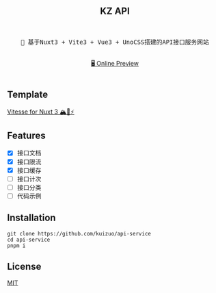 <h2 align="center">
KZ API
</h2><br>

<pre align="center">
🧪 基于Nuxt3 + Vite3 + Vue3 + UnoCSS搭建的API接口服务网站
</pre>

<p align="center">
<br>
<a href="https://api.kuizuo.cn">🖥 Online Preview</a>
<br><br>
<a href="https://stackblitz.com/github/kuizuo/api-service"><img src="https://developer.stackblitz.com/img/open_in_stackblitz.svg" alt=""></a>
</p>



## Template

[Vitesse for Nuxt 3 🏔💚⚡️](https://github.com/antfu/vitesse-nuxt3)

## Features

- [x] 接口文档
- [x] 接口限流
- [x] 接口缓存
- [ ] 接口计次
- [ ] 接口分类
- [ ] 代码示例

## Installation

```
git clone https://github.com/kuizuo/api-service
cd api-service
pnpm i
```

## License

[MIT](https://github.com/kuizuo/api-service/blob/main/LICENSE)
